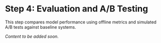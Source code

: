 # Step 4: Evaluation and A/B Testing

This step compares model performance using offline metrics and simulated A/B tests against baseline systems.

*Content to be added soon.*